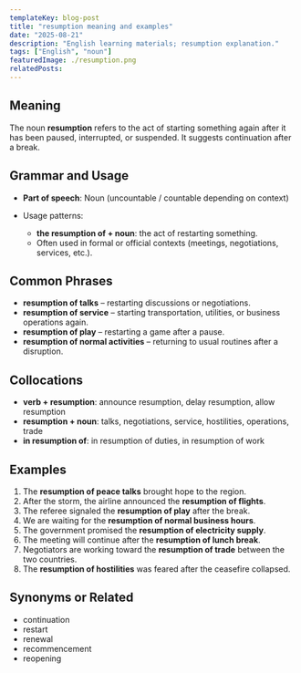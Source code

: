 ```yaml
---
templateKey: blog-post
title: "resumption meaning and examples"
date: "2025-08-21"
description: "English learning materials; resumption explanation."
tags: ["English", "noun"]
featuredImage: ./resumption.png
relatedPosts:
---
```


## Meaning

The noun **resumption** refers to the act of starting something again after it has been paused, interrupted, or suspended. It suggests continuation after a break.

## Grammar and Usage

- **Part of speech**: Noun (uncountable / countable depending on context)
- Usage patterns:

  - **the resumption of + noun**: the act of restarting something.
  - Often used in formal or official contexts (meetings, negotiations, services, etc.).

## Common Phrases

- **resumption of talks** – restarting discussions or negotiations.
- **resumption of service** – starting transportation, utilities, or business operations again.
- **resumption of play** – restarting a game after a pause.
- **resumption of normal activities** – returning to usual routines after a disruption.

## Collocations

- **verb + resumption**: announce resumption, delay resumption, allow resumption
- **resumption + noun**: talks, negotiations, service, hostilities, operations, trade
- **in resumption of**: in resumption of duties, in resumption of work

## Examples

1. The **resumption of peace talks** brought hope to the region.
2. After the storm, the airline announced the **resumption of flights**.
3. The referee signaled the **resumption of play** after the break.
4. We are waiting for the **resumption of normal business hours**.
5. The government promised the **resumption of electricity supply**.
6. The meeting will continue after the **resumption of lunch break**.
7. Negotiators are working toward the **resumption of trade** between the two countries.
8. The **resumption of hostilities** was feared after the ceasefire collapsed.

## Synonyms or Related

- continuation
- restart
- renewal
- recommencement
- reopening
